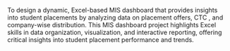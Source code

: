 To design a dynamic, Excel-based MIS dashboard that provides insights into student placements
by analyzing data on placement offers, CTC , and company-wise distribution.
This MIS dashboard project highlights Excel skills in data organization, visualization, 
and interactive reporting, offering critical insights into student placement performance and trends.
